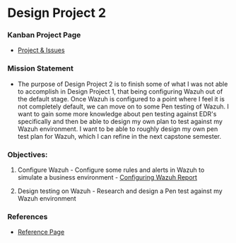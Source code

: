 # Design Project 2

### Kanban Project Page

* <a href="https://github.com/users/jwells24/projects/1/views/1" target="_blank">Project & Issues</a>

### Mission Statement

* The purpose of Design Project 2 is to finish some of what I was not able to accomplish in Design Project 1, that being configuring Wazuh out of the default stage. Once Wazuh is configured to a point where I feel it is not completely default, we can move on to some Pen testing of Wazuh. I want to gain some more knowledge about pen testing against EDR's specifically and then be able to design my own plan to test against my Wazuh environment. I want to be able to roughly design my own pen test plan for Wazuh, which I can refine in the next capstone semester. 

### Objectives:

1. Configure Wazuh - Configure some rules and alerts in Wazuh to simulate a business environment - <a href="https://github.com/jwells24/CCC410F22-JWCapstone/blob/main/docs/configwaz.md" target="_blank">Configuring Wazuh Report</a>

2. Design testing on Wazuh - Research and design a Pen test against my Wazuh environment

### References

* <a href="https://github.com/jwells24/CCC410F22-JWCapstone/blob/main/docs/References.md" target="_blank">Reference Page</a>
